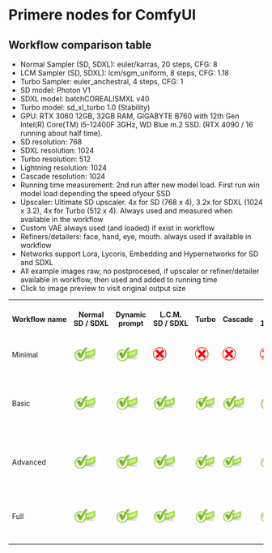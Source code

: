 # Primere nodes for ComfyUI
## Workflow comparison table

- Normal Sampler (SD, SDXL): euler/karras, 20 steps, CFG: 8
- LCM Sampler (SD, SDXL): lcm/sgm_uniform, 8 steps, CFG: 1.18
- Turbo Sampler: euler_anchestral, 4 steps, CFG: 1
- SD model: Photon V1
- SDXL model: batchCOREALISMXL v40
- Turbo model: sd_xl_turbo 1.0 (Stability)
- GPU: RTX 3060 12GB, 32GB RAM, GIGABYTE B760 with 12th Gen Intel(R) Core(TM) i5-12400F 3GHz, WD Blue m.2 SSD. (RTX 4090 / 16 running about half time).
- SD resolution: 768
- SDXL resolution: 1024
- Turbo resolution: 512
- Lightning resolution: 1024
- Cascade resolution: 1024
- Running time measurement: 2nd run after new model load. First run win model load depending the speed ofyour SSD
- Upscaler: Ultimate SD upscaler. 4x for SD (768 x 4), 3.2x for SDXL (1024 x 3.2), 4x for Turbo (512 x 4). Always used and measured when available in the workflow
- Custom VAE always used (and loaded) if exist in workflow
- Refiners/detailers: face, hand, eye, mouth. always used if available in workflow
- Networks support Lora, Lycoris, Embedding and Hypernetworks for SD and SDXL
- All example images raw, no postprocesed, if upscaler or refiner/detailer available in workflow, then used and added to running time
- Click to image preview to visit original output size

<table>
    <tr>
        <th nowrap rowspan="3">Workflow name</th>
        <th nowrap rowspan="3">Normal<br>SD / SDXL</th>
        <th nowrap rowspan="3">Dynamic<br>prompt</th>
        <th nowrap rowspan="3">L.C.M.<br>SD / SDXL</th>
        <th nowrap rowspan="3">Turbo</th>
        <th nowrap rowspan="3">Cascade</th>
        <th nowrap rowspan="3">Lightning<br>1,2,4,8 steps</th>
        <th nowrap rowspan="3">Upscale<br>to ~6mpx</th>
        <th nowrap rowspan="3">Image save</th>
        <th nowrap rowspan="3">Refiners<br>4 refiners</th>
        <th nowrap rowspan="3">Recycler</th>
        <th nowrap rowspan="3">Styles</th>
        <th nowrap rowspan="3">Networks</th>
        <th nowrap rowspan="3">Custom<br>VAE</th>
        <th nowrap rowspan="3">RTX 3060/12</th>
        <th nowrap rowspan="3">SD (768)<br>Photon_V1</th>
        <th nowrap rowspan="3">SDXL (1024)<br>batchCOREALISMXL</th>
        <th nowrap rowspan="3">SD LCM (768)<br>Photon_V1</th>
        <th nowrap rowspan="3">SDXL LCM (1024)<br>batchCOREALISMXL</th>
        <th nowrap rowspan="3">Turbo (512)<br>sd_xl_turbo_1.0</th>
        <th nowrap rowspan="3">Cascade (1024)</th>
        <th nowrap colspan="16">Lightning (1024)</th>
    </tr>
    <tr>
        <th nowrap colspan="5">SAFETENSOR</th>
        <th nowrap colspan="4">LORA + batchCOREALISMXL_v40</th>
        <th nowrap colspan="5">UNET</th>
        <th nowrap colspan="2">Custom</th>
    </tr>
    <tr>
        <th nowrap>Step 1</th>
        <th nowrap>Step 2</th>
        <th nowrap>Step 4</th>
        <th nowrap>Step 8</th>
        <th nowrap>Custom</th>
        <th nowrap>Step 2</th>
        <th nowrap>Step 4</th>
        <th nowrap>Step 8</th>
        <th nowrap>Custom</th>
        <th nowrap>Step 1</th>
        <th nowrap>Step 2</th>
        <th nowrap>Step 4</th>
        <th nowrap>Step 8</th>
        <th nowrap>Custom</th>
        <th nowrap>Step 8</th>
        <th nowrap>Step 6</th>
    </tr>
    <tr>
        <td>Minimal</td>
        <td><img src="../readme_images/green-yes.png" height="30 px"></td>
        <td><img src="../readme_images/green-yes.png" height="30 px"></td>
        <td><img src="../readme_images/red-no.png" height="26px"></td>
        <td><img src="../readme_images/red-no.png" height="26px"></td>
        <td><img src="../readme_images/red-no.png" height="26px"></td>
        <td><img src="../readme_images/red-no.png" height="26px"></td>
        <td><img src="../readme_images/red-no.png" height="26px"></td>
        <td><img src="../readme_images/red-no.png" height="26px"></td>
        <td><img src="../readme_images/red-no.png" height="26px"></td>
        <td><img src="../readme_images/red-no.png" height="26px"></td>
        <td><img src="../readme_images/red-no.png" height="26px"></td>
        <td><img src="../readme_images/red-no.png" height="26px"></td>
        <td><img src="../readme_images/red-no.png" height="26px"></td>
        <td nowrap>SD: 7 sec<br>SDXL: 35 sec</td>
        <td><a href="../readme_images/example-minimal-sd-raw.jpg"><img src="../readme_images/example-minimal-sd.jpg" height="60 px"></a></td>
        <td><a href="../readme_images/example-minimal-sdxl-raw.jpg"><img src="../readme_images/example-minimal-sdxl.jpg" height="60 px"></a></td>
        <td><img src="../readme_images/red-no.png" height="26px"></td>
        <td><img src="../readme_images/red-no.png" height="26px"></td>
        <td><img src="../readme_images/red-no.png" height="26px"></td>
        <td><img src="../readme_images/red-no.png" height="26px"></td>
        <td><img src="../readme_images/red-no.png" height="26px"></td>
        <td><img src="../readme_images/red-no.png" height="26px"></td>
        <td><img src="../readme_images/red-no.png" height="26px"></td>
        <td><img src="../readme_images/red-no.png" height="26px"></td>
        <td><img src="../readme_images/red-no.png" height="26px"></td>
        <td><img src="../readme_images/red-no.png" height="26px"></td>
        <td><img src="../readme_images/red-no.png" height="26px"></td>
        <td><img src="../readme_images/red-no.png" height="26px"></td>
        <td><img src="../readme_images/red-no.png" height="26px"></td>
        <td><img src="../readme_images/red-no.png" height="26px"></td>
        <td><img src="../readme_images/red-no.png" height="26px"></td>
        <td><img src="../readme_images/red-no.png" height="26px"></td>
        <td><img src="../readme_images/red-no.png" height="26px"></td>
        <td><img src="../readme_images/red-no.png" height="26px"></td>
        <td><img src="../readme_images/red-no.png" height="26px"></td>
        <td><img src="../readme_images/red-no.png" height="26px"></td>
    </tr>
    <tr>
        <td>Basic</td>
        <td><img src="../readme_images/green-yes.png" height="30 px"></td>
        <td><img src="../readme_images/green-yes.png" height="30 px"></td>
        <td><img src="../readme_images/green-yes.png" height="30 px"></td>
        <td><img src="../readme_images/green-yes.png" height="30 px"></td>
        <td><img src="../readme_images/green-yes.png" height="30 px"></td>
        <td><img src="../readme_images/green-yes.png" height="30 px"></td>
        <td><img src="../readme_images/red-no.png" height="26px"></td>
        <td><img src="../readme_images/red-no.png" height="26px"></td>
        <td><img src="../readme_images/red-no.png" height="26px"></td>
        <td><img src="../readme_images/red-no.png" height="26px"></td>
        <td><img src="../readme_images/red-no.png" height="26px"></td>
        <td><img src="../readme_images/red-no.png" height="26px"></td>
        <td><img src="../readme_images/red-no.png" height="26px"></td>
        <td nowrap>SD: 8 sec<br>SD LCM: 6 sec<br>SDXL: 36 sec<br>SDXL LCM: 21 sec<br>Turbo: 21 sec<br>Cascade: 52 sec<br>Lightning (Lora 8): 18 sec</td>
        <td><a href="../readme_images/example-basic-sd-raw.jpg"><img src="../readme_images/example-basic-sd.jpg" height="60 px"></a></td>
        <td><a href="../readme_images/example-basic-sdxl-raw.jpg"><img src="../readme_images/example-basic-sdxl.jpg" height="60 px"></a></td>
        <td><a href="../readme_images/example-basic-sdlcm-raw.jpg"><img src="../readme_images/example-basic-sdlcm.jpg" height="60 px"></a></td>
        <td><a href="../readme_images/example-basic-sdxllcm-raw.jpg"><img src="../readme_images/example-basic-sdxllcm.jpg" height="60 px"></a></td>
        <td><a href="../readme_images/example-basic-turbo-raw.jpg"><img src="../readme_images/example-basic-turbo.jpg" height="60 px"></a></td>
        <td><a href="../readme_images/example-basic-cascade-raw.jpg"><img src="../readme_images/example-basic-cascade.jpg" height="60 px"></a></td>
        <td><a href="../readme_images/example-basic-lightning-safetensor-1-raw.jpg"><img src="../readme_images/example-basic-lightning-safetensor-1.jpg" height="60 px"></a></td>
        <td><a href="../readme_images/example-basic-lightning-safetensor-2-raw.jpg"><img src="../readme_images/example-basic-lightning-safetensor-2.jpg" height="60 px"></a></td>
        <td><a href="../readme_images/example-basic-lightning-safetensor-4-raw.jpg"><img src="../readme_images/example-basic-lightning-safetensor-4.jpg" height="60 px"></a></td>
        <td><a href="../readme_images/example-basic-lightning-safetensor-8-raw.jpg"><img src="../readme_images/example-basic-lightning-safetensor-8.jpg" height="60 px"></a></td>
        <td><a href="../readme_images/example-basic-lightning-safetensor-6-raw.jpg"><img src="../readme_images/example-basic-lightning-safetensor-6.jpg" height="60 px"></a></td>
        <td><a href="../readme_images/example-basic-lightning-lora-2-raw.jpg"><img src="../readme_images/example-basic-lightning-lora-2.jpg" height="60 px"></a></td>
        <td><a href="../readme_images/example-basic-lightning-lora-4-raw.jpg"><img src="../readme_images/example-basic-lightning-lora-4.jpg" height="60 px"></a></td>
        <td><a href="../readme_images/example-basic-lightning-lora-8-raw.jpg"><img src="../readme_images/example-basic-lightning-lora-8.jpg" height="60 px"></a></td>
        <td><a href="../readme_images/example-basic-lightning-lora-6-raw.jpg"><img src="../readme_images/example-basic-lightning-lora-6.jpg" height="60 px"></a></td>
        <td><a href="../readme_images/example-basic-lightning-unet-1-raw.jpg"><img src="../readme_images/example-basic-lightning-unet-1.jpg" height="60 px"></a></td>
        <td><a href="../readme_images/example-basic-lightning-unet-2-raw.jpg"><img src="../readme_images/example-basic-lightning-unet-2.jpg" height="60 px"></a></td>
        <td><a href="../readme_images/example-basic-lightning-unet-4-raw.jpg"><img src="../readme_images/example-basic-lightning-unet-4.jpg" height="60 px"></a></td>
        <td><a href="../readme_images/example-basic-lightning-unet-8-raw.jpg"><img src="../readme_images/example-basic-lightning-unet-8.jpg" height="60 px"></a></td>
        <td><a href="../readme_images/example-basic-lightning-unet-6-raw.jpg"><img src="../readme_images/example-basic-lightning-unet-6.jpg" height="60 px"></a></td>
        <td><a href="../readme_images/example-basic-lightning-custom-8-raw.jpg"><img src="../readme_images/example-basic-lightning-custom-8.jpg" height="60 px"></a></td>
        <td><a href="../readme_images/example-basic-lightning-custom-6-raw.jpg"><img src="../readme_images/example-basic-lightning-custom-6.jpg" height="60 px"></a></td>
    </tr>
    <tr>
        <td>Advanced</td>
        <td><img src="../readme_images/green-yes.png" height="30 px"></td>
        <td><img src="../readme_images/green-yes.png" height="30 px"></td>
        <td><img src="../readme_images/green-yes.png" height="30 px"></td>
        <td><img src="../readme_images/green-yes.png" height="30 px"></td>
        <td><img src="../readme_images/green-yes.png" height="26px"></td>
        <td><img src="../readme_images/green-yes.png" height="26px"></td>
        <td><img src="../readme_images/green-yes.png" height="30 px"></td>
        <td><img src="../readme_images/green-yes.png" height="30 px"></td>
        <td><img src="../readme_images/red-no.png" height="26px"></td>
        <td><img src="../readme_images/red-no.png" height="26px"></td>
        <td><img src="../readme_images/red-no.png" height="26px"></td>
        <td><img src="../readme_images/red-no.png" height="26px"></td>
        <td><img src="../readme_images/green-yes.png" height="30 px"></td>
        <td nowrap><u>Upscaled:</u><br>SD: 40 sec<br>SD LCM: 39 sec<br>SDXL: 67 sec<br>SDXL LCM: 52 sec<br>Turbo: 46 sec</td>
        <td><a href="../readme_images/example-advanced-sd-raw.jpg"><img src="../readme_images/example-advanced-sd.jpg" height="60 px"></a></td>
        <td><a href="../readme_images/example-advanced-sdxl-raw.jpg"><img src="../readme_images/example-advanced-sdxl.jpg" height="60 px"></a></td>
        <td><a href="../readme_images/example-advanced-sdlcm-raw.jpg"><img src="../readme_images/example-advanced-sdlcm.jpg" height="60 px"></a></td>
        <td><a href="../readme_images/example-advanced-sdxllcm-raw.jpg"><img src="../readme_images/example-advanced-sdxllcm.jpg" height="60 px"></a></td>
        <td><a href="../readme_images/example-advanced-turbo-raw.jpg"><img src="../readme_images/example-advanced-turbo.jpg" height="60 px"></a></td>
        <td><a href="../readme_images/example-advanced-cascade-raw.jpg"><img src="../readme_images/example-advanced-cascade.jpg" height="60 px"></a></td>
        <td><a href="../readme_images/example-advanced-lightning-safetensor-1-raw.jpg"><img src="../readme_images/example-advanced-lightning-safetensor-1.jpg" height="60 px"></a></td>
        <td><a href="../readme_images/example-advanced-lightning-safetensor-2-raw.jpg"><img src="../readme_images/example-advanced-lightning-safetensor-2.jpg" height="60 px"></a></td>
        <td><a href="../readme_images/example-advanced-lightning-safetensor-4-raw.jpg"><img src="../readme_images/example-advanced-lightning-safetensor-4.jpg" height="60 px"></a></td>
        <td><a href="../readme_images/example-advanced-lightning-safetensor-8-raw.jpg"><img src="../readme_images/example-advanced-lightning-safetensor-8.jpg" height="60 px"></a></td>
        <td><a href="../readme_images/example-advanced-lightning-safetensor-6-raw.jpg"><img src="../readme_images/example-advanced-lightning-safetensor-6.jpg" height="60 px"></a></td>
        <td><a href="../readme_images/example-advanced-lightning-lora-2-raw.jpg"><img src="../readme_images/example-advanced-lightning-lora-2.jpg" height="60 px"></a></td>
        <td><a href="../readme_images/example-advanced-lightning-lora-4-raw.jpg"><img src="../readme_images/example-advanced-lightning-lora-4.jpg" height="60 px"></a></td>
        <td><a href="../readme_images/example-advanced-lightning-lora-8-raw.jpg"><img src="../readme_images/example-advanced-lightning-lora-8.jpg" height="60 px"></a></td>
        <td><a href="../readme_images/example-advanced-lightning-lora-6-raw.jpg"><img src="../readme_images/example-advanced-lightning-lora-6.jpg" height="60 px"></a></td>
        <td><a href="../readme_images/example-advanced-lightning-unet-1-raw.jpg"><img src="../readme_images/example-advanced-lightning-unet-1.jpg" height="60 px"></a></td>
        <td><a href="../readme_images/example-advanced-lightning-unet-2-raw.jpg"><img src="../readme_images/example-advanced-lightning-unet-2.jpg" height="60 px"></a></td>
        <td><a href="../readme_images/example-advanced-lightning-unet-4-raw.jpg"><img src="../readme_images/example-advanced-lightning-unet-4.jpg" height="60 px"></a></td>
        <td><a href="../readme_images/example-advanced-lightning-unet-8-raw.jpg"><img src="../readme_images/example-advanced-lightning-unet-8.jpg" height="60 px"></a></td>
        <td><a href="../readme_images/example-advanced-lightning-unet-6-raw.jpg"><img src="../readme_images/example-advanced-lightning-unet-6.jpg" height="60 px"></a></td>
        <td><a href="../readme_images/example-advanced-lightning-custom-8-raw.jpg"><img src="../readme_images/example-advanced-lightning-custom-8.jpg" height="60 px"></a></td>
        <td><a href="../readme_images/example-advanced-lightning-custom-6-raw.jpg"><img src="../readme_images/example-advanced-lightning-custom-6.jpg" height="60 px"></a></td>
    </tr>
    <tr>
        <td>Full</td>
        <td><img src="../readme_images/green-yes.png" height="30 px"></td>
        <td><img src="../readme_images/green-yes.png" height="30 px"></td>
        <td><img src="../readme_images/green-yes.png" height="30 px"></td>
        <td><img src="../readme_images/green-yes.png" height="30 px"></td>
        <td><img src="../readme_images/green-yes.png" height="26px"></td>
        <td><img src="../readme_images/green-yes.png" height="26px"></td>
        <td><img src="../readme_images/green-yes.png" height="30 px"></td>
        <td><img src="../readme_images/green-yes.png" height="30 px"></td>
        <td><img src="../readme_images/green-yes.png" height="30 px"></td>
        <td><img src="../readme_images/green-yes.png" height="30 px"></td>
        <td><img src="../readme_images/green-yes.png" height="30 px"></td>
        <td><img src="../readme_images/green-yes.png" height="30 px"></td>
        <td><img src="../readme_images/green-yes.png" height="30 px"></td>
        <td nowrap><u>Upscaled: 6 mpx</u><br>SD: 70 sec<br>SD LCM: 43 sec<br>SDXL: 215 sec<br>SDXL LCM: 120 sec<br>Turbo: 103 sec</td>
        <td><a href="../readme_images/example-latest-sd-raw.jpg"><img src="../readme_images/example-latest-sd.jpg" height="60 px"></a></td>
        <td><a href="../readme_images/example-latest-sdxl-raw.jpg"><img src="../readme_images/example-latest-sdxl.jpg" height="60 px"></a></td>
        <td><a href="../readme_images/example-latest-sdlcm-raw.jpg"><img src="../readme_images/example-latest-sdlcm.jpg" height="60 px"></a></td>
        <td><a href="../readme_images/example-latest-sdxllcm-raw.jpg"><img src="../readme_images/example-latest-sdxllcm.jpg" height="60 px"></a></td>
        <td><a href="../readme_images/example-latest-turbo-raw.jpg"><img src="../readme_images/example-latest-turbo.jpg" height="60 px"></a></td>
        <td>soon</td>
        <td>soon</td>
        <td>soon</td>
        <td>soon</td>
        <td>soon</td>
        <td>soon</td>
        <td>soon</td>
        <td>soon</td>
        <td>soon</td>
        <td>soon</td>
        <td>soon</td>
        <td>soon</td>
        <td>soon</td>
        <td>soon</td>
        <td>soon</td>
        <td>soon</td>
        <td>soon</td>
    </tr>
</table>